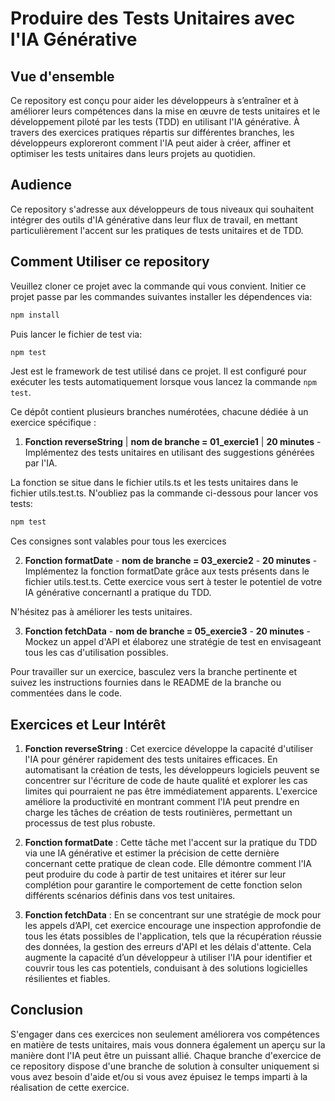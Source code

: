 # Produire des Tests Unitaires avec l'IA Générative

## Vue d'ensemble

Ce repository est conçu pour aider les développeurs à s’entraîner et à améliorer leurs compétences dans la mise en œuvre de tests unitaires et le développement piloté par les tests (TDD) en utilisant l'IA générative. À travers des exercices pratiques répartis sur différentes branches, les développeurs exploreront comment l'IA peut aider à créer, affiner et optimiser les tests unitaires dans leurs projets au quotidien.

## Audience

Ce repository s'adresse aux développeurs de tous niveaux qui souhaitent intégrer des outils d'IA générative dans leur flux de travail, en mettant particulièrement l'accent sur les pratiques de tests unitaires et de TDD.

## Comment Utiliser ce repository

Veuillez cloner ce projet avec la commande qui vous convient.
Initier ce projet passe par les commandes suivantes installer les dépendences via:

```bash
npm install
```

Puis lancer le fichier de test via:

```bash
npm test
```

Jest est le framework de test utilisé dans ce projet. Il est configuré pour exécuter les tests automatiquement lorsque vous lancez la commande `npm test`.

Ce dépôt contient plusieurs branches numérotées, chacune dédiée à un exercice spécifique :

1. **Fonction reverseString** | **nom de branche = 01_exercie1** | **20 minutes** - Implémentez des tests unitaires en utilisant des suggestions générées par l'IA.

La fonction se situe dans le fichier utils.ts et les tests unitaires dans le fichier utils.test.ts. N'oubliez pas la commande ci-dessous pour lancer vos tests:

```bash
npm test
```

Ces consignes sont valables pour tous les exercices

2. **Fonction formatDate** - **nom de branche = 03_exercie2** - **20 minutes** - Implémentez la fonction formatDate grâce aux tests présents dans le fichier utils.test.ts. Cette exercice vous sert à tester le potentiel de votre IA générative concernantl a pratique du TDD.

N'hésitez pas à améliorer les tests unitaires.

3. **Fonction fetchData** - **nom de branche = 05_exercie3** - **20 minutes** - Mockez un appel d'API et élaborez une stratégie de test en envisageant tous les cas d'utilisation possibles.

Pour travailler sur un exercice, basculez vers la branche pertinente et suivez les instructions fournies dans le README de la branche ou commentées dans le code.

## Exercices et Leur Intérêt

1. **Fonction reverseString** : Cet exercice développe la capacité d'utiliser l'IA pour générer rapidement des tests unitaires efficaces. En automatisant la création de tests, les développeurs logiciels peuvent se concentrer sur l'écriture de code de haute qualité et explorer les cas limites qui pourraient ne pas être immédiatement apparents. L'exercice améliore la productivité en montrant comment l'IA peut prendre en charge les tâches de création de tests routinières, permettant un processus de test plus robuste.

2. **Fonction formatDate** : Cette tâche met l'accent sur la pratique du TDD via une IA générative et estimer la précision de cette dernière concernant cette pratique de clean code. Elle démontre comment l'IA peut produire du code à partir de test unitaires et itérer sur leur complétion pour garantire le comportement de cette fonction selon différents scénarios définis dans vos test unitaires.

3. **Fonction fetchData** : En se concentrant sur une stratégie de mock pour les appels d’API, cet exercice encourage une inspection approfondie de tous les états possibles de l'application, tels que la récupération réussie des données, la gestion des erreurs d'API et les délais d'attente. Cela augmente la capacité d’un développeur à utiliser l'IA pour identifier et couvrir tous les cas potentiels, conduisant à des solutions logicielles résilientes et fiables.

## Conclusion

S'engager dans ces exercices non seulement améliorera vos compétences en matière de tests unitaires, mais vous donnera également un aperçu sur la manière dont l'IA peut être un puissant allié. Chaque branche d'exercice de ce repository dispose d'une branche de solution à consulter uniquement si vous avez besoin d'aide et/ou si vous avez épuisez le temps imparti à la réalisation de cette exercice.
